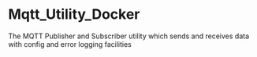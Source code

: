 # Mqtt_Utility_Docker
The MQTT Publisher and Subscriber utility which sends and receives data with config and error logging facilities
